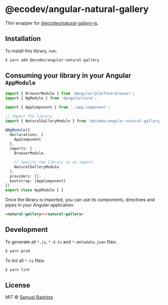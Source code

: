 # @ecodev/angular-natural-gallery

Thin wrapper for [@ecodev/natural-gallery-js](https://github.com/Ecodev/natural-gallery-js).

## Installation

To install this library, run:

```bash
$ yarn add @ecodev/angular-natural-gallery
```

## Consuming your library in your Angular `AppModule`

```typescript
import { BrowserModule } from '@angular/platform-browser';
import { NgModule } from '@angular/core';

import { AppComponent } from './app.component';

// Import the library
import { NaturalGalleryModule } from '@ecodev/angular-natural-gallery';

@NgModule({
  declarations: [
    AppComponent
  ],
  imports: [
    BrowserModule,

    // Specify the library as an import
    NaturalGalleryModule
  ],
  providers: [],
  bootstrap: [AppComponent]
})
export class AppModule { }
```

Once the library is imported, you can use its components, directives and pipes in your Angular application:

```html
<natural-gallery></natural-gallery>
```

## Development

To generate all `*.js`, `*.d.ts` and `*.metadata.json` files:

```bash
$ yarn prod
```

To lint all `*.ts` files:

```bash
$ yarn lint
```

## License

MIT © [Samuel Baptista](mailto:samuel.baptista@ecodev.ch)
